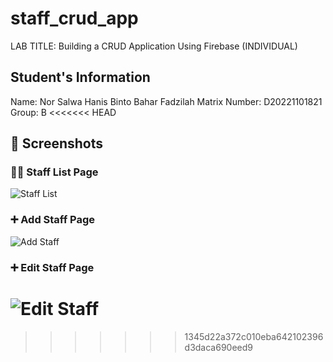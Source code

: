 # staff_crud_app

LAB TITLE: Building a CRUD Application Using Firebase (INDIVIDUAL)

## Student's Information

Name: Nor Salwa Hanis Binto Bahar Fadzilah
Matrix Number: D20221101821
Group: B
<<<<<<< HEAD

## 📸 Screenshots

### 🧑‍💼 Staff List Page
![Staff List](assets/home_page.png)

### ➕ Add Staff Page
![Add Staff](assets/add_page.png)

### ➕ Edit Staff Page
![Edit Staff](assets/edit_page.png)
=======
>>>>>>> 1345d22a372c010eba642102396d3daca690eed9
